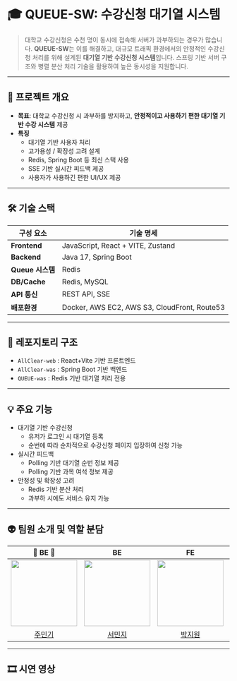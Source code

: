 # 🎓 QUEUE-SW: 수강신청 대기열 시스템

> 대학교 수강신청은 수천 명이 동시에 접속해 서버가 과부하되는 경우가 많습니다. **QUEUE-SW**는 이를 해결하고, 대규모 트래픽 환경에서의 안정적인 수강신청 처리를 위해 설계된 **대기열 기반 수강신청 시스템**입니다.
> 스프링 기반 서버 구조와 병렬 분산 처리 기술을 활용하여 높은 동시성을 지원합니다.

---

## 🧭 프로젝트 개요

- **목표**: 대학교 수강신청 시 과부하를 방지하고, **안정적이고 사용하기 편한 대기열 기반 수강 시스템** 제공
- **특징**
  - 대기열 기반 사용자 처리
  - 고가용성 / 확장성 고려 설계
  - Redis, Spring Boot 등 최신 스택 사용
  - SSE 기반 실시간 피드백 제공
  - 사용자가 사용하긴 편한 UI/UX 제공

---

## 🛠️ 기술 스택

| 구성 요소        | 기술 명세                                    |
|------------------|----------------------------------------------|
| **Frontend**     | JavaScript, React + VITE, Zustand            |
| **Backend**      | Java 17, Spring Boot                         |
| **Queue 시스템** | Redis                                        |
| **DB/Cache**     | Redis, MySQL                                 |
| **API 통신**     | REST API, SSE                                |
| **배포환경**     | Docker, AWS EC2, AWS S3, CloudFront, Route53 |

---

## 📌 레포지토리 구조
- `AllClear-web` : React+Vite 기반 프론트엔드
- `AllClear-was` : Spring Boot 기반 백엔드
- `QUEUE-was` : Redis 기반 대기열 처리 전용

---

## 💡 주요 기능
- 대기열 기반 수강신청
  - 유저가 로그인 시 대기열 등록
  - 순번에 따라 순차적으로 수강신청 페이지 입장하여 신청 가능
- 실시간 피드백
  - Polling 기반 대기열 순번 정보 제공
  - Polling 기반 과목 여석 정보 제공
- 안정성 및 확장성 고려
  - Redis 기반 분산 처리
  - 과부하 시에도 서비스 유지 가능

---

## 👽 팀원 소개 및 역할 분담
|👑 BE 👑|BE|FE|FE|
|:-:|:-:|:-:|:-:|
|<img height="150" src="https://avatars.githubusercontent.com/mingking2"/>|<img height="150" src="https://avatars.githubusercontent.com/MinjiSeo16"/>|<img height="150" src="https://avatars.githubusercontent.com/cryingdryice"/>|<img height="150" src="https://avatars.githubusercontent.com/jihyun132"/>|
|[주민기](https://github.com/mingking2)|[서민지](https://github.com/MinjiSeo16)|[박지원](https://github.com/cryingdryice)|[김지현](https://github.com/jihyun132)|

---

## 🎞 시연 영상
